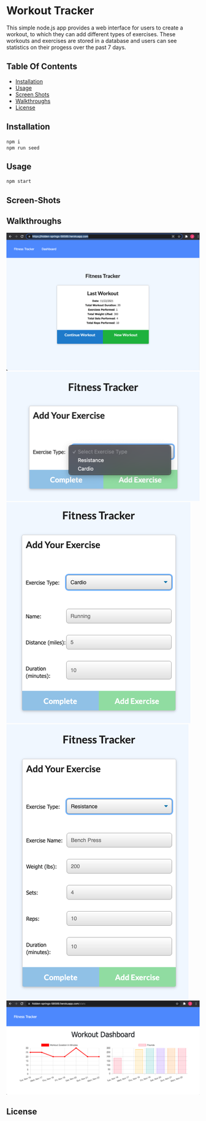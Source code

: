 # Workout Tracker
This simple node.js app provides a web interface for users to create a workout, to which they can add different types of exercises.  These workouts and exercises are stored in a database and users can see statistics on their progess over the past 7 days.

## Table Of Contents
- [Installation](#installation)
- [Usage](#usage)
- [Screen Shots](#screen-shots)
- [Walkthroughs](#walkthroughs)
- [License](#License)

## Installation
```
npm i
npm run seed
```

## Usage
```
npm start
```

## Screen-Shots
 
## Walkthroughs
![Fitness Tracker Homepage](https://github.com/j-goldrath/workout-tracker/blob/main/assets/images/fitness-tracker-homepage.png?raw=true)
![Choose Exercise Type](https://github.com/j-goldrath/workout-tracker/blob/main/assets/images/add-exercise-menu.png?raw=true)
![Add Cardio Exercise](https://github.com/j-goldrath/workout-tracker/blob/main/assets/images/add-cardio-exercise.png?raw=true) ![Add Resistance Exercise](https://github.com/j-goldrath/workout-tracker/blob/main/assets/images/add-resistance-exercise.png?raw=true)
![Check Workout Stats](https://github.com/j-goldrath/workout-tracker/blob/main/assets/images/workout-dashboard.png?raw=true)

## License

